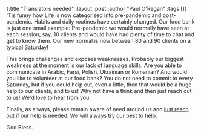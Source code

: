{:title "Translators needed"
 :layout :post
 :author "Paul O'Regan"
 :tags []}
'Tis funny how Life is now categorised into pre-pandemic and post-pandemic. Habits and daily routines have certainly changed. Our food bank is just one small example: Pre-pandemic we would normally have seen at each session, say, 10 clients and would have had plenty of time to chat and get to know them. Our new normal is now between 80 and 90 clients on a typical Saturday!

This brings challenges and exposes weaknesses. Probably our biggest weakness at the moment is our lack of language skills. Are you able to communicate in Arabic, Farsi, Polish, Ukrainian or Romanian? And would you like to volunteer at our food bank? You do not need to commit to every Saturday, but if you could help out, even a little, then that would be a huge help to our clients, and to us! Why not have a think and then just reach out to us! We'd love to hear from you.

Finally, as always, please remain aware of need around us and [just reach out](../../pages-output/contact/) if our help is needed. We will always try our best to help.

God Bless.
